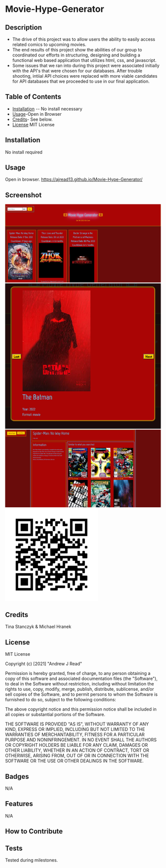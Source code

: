 # Movie-Hype-Generator
## Description
- The drive of this project was to allow users the ability to easily access related comics to upcoming movies.
- The end results of this project show the abilities of our group to coordinated our efforts in structuring, designing and building a functional web based application that utilizes html, css, and javascript.
- Some issues that we ran into during this project were associated initially with the API's that were chosen for our databases.  After trouble shooting, intiial API choices were replaced with more viable candidates for API databases that we proceeded to use in our final application.

## Table of Contents

- [Installation](#installation) -- No install necessary
- [Usage](#usage)-Open in Browser
- [Credits](#credits)- See below.
- [License](#license) MIT License
## Installation
No install required
## Usage
Open in browser.  https://ajread13.github.io/Movie-Hype-Generator/
## Screenshot
![screenshot start](assets/images/savedMovies.png) 
![screenshot modal](assets/images/modalExample.png)
![screenshot infopage](assets/images/movieInfoPage.png)
![screenshot QR-Code](assets/images/QRcode.png)
## Credits
Tina Stanczyk & Michael Hranek
## License
MIT License

Copyright (c) [2021] "Andrew J Read"

Permission is hereby granted, free of charge, to any person obtaining a copy
of this software and associated documentation files (the "Software"), to deal
in the Software without restriction, including without limitation the rights
to use, copy, modify, merge, publish, distribute, sublicense, and/or sell
copies of the Software, and to permit persons to whom the Software is
furnished to do so, subject to the following conditions:

The above copyright notice and this permission notice shall be included in all
copies or substantial portions of the Software.

THE SOFTWARE IS PROVIDED "AS IS", WITHOUT WARRANTY OF ANY KIND, EXPRESS OR
IMPLIED, INCLUDING BUT NOT LIMITED TO THE WARRANTIES OF MERCHANTABILITY,
FITNESS FOR A PARTICULAR PURPOSE AND NONINFRINGEMENT. IN NO EVENT SHALL THE
AUTHORS OR COPYRIGHT HOLDERS BE LIABLE FOR ANY CLAIM, DAMAGES OR OTHER
LIABILITY, WHETHER IN AN ACTION OF CONTRACT, TORT OR OTHERWISE, ARISING FROM,
OUT OF OR IN CONNECTION WITH THE SOFTWARE OR THE USE OR OTHER DEALINGS IN THE
SOFTWARE.
## Badges
N/A
## Features
N/A
## How to Contribute

## Tests
Tested during milestones.
